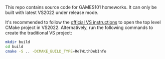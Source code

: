 This repo contains source code for GAMES101 homeworks. It can only be built with latest VS2022 under release mode.

It's recommended to follow the [official VS instructions](https://docs.microsoft.com/en-us/cpp/build/cmake-projects-in-visual-studio) to open the top level CMake project in VS2022.
Alternatively, run the following commands to create the traditional VS project:
```sh
mkdir build
cd build
cmake -S .. -DCMAKE_BUILD_TYPE=RelWithDebInfo
```